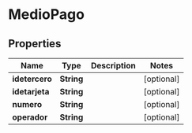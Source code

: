 
# MedioPago

## Properties
Name | Type | Description | Notes
------------ | ------------- | ------------- | -------------
**idetercero** | **String** |  |  [optional]
**idetarjeta** | **String** |  |  [optional]
**numero** | **String** |  |  [optional]
**operador** | **String** |  |  [optional]



